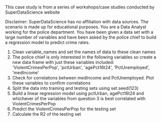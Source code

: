 
This case study is from a series of workshops/case studies conducted by SuperDataScience website

Disclaimer: SuperDataScience has no affiliation with data sources. The scenario is made up for educational purposes. You are a Data Analyst working for the police department. You have been given a data set with a large number of variables and have been asked by the police chief to build a regression model to predict crime rates.

1. Clean variable_names and set the names of data to these clean names
2. The police chief is only interested in the following variables so create a new data frame with just these variables included: 'ViolentCrimesPerPop', 'pctUrban', 'agePct16t24', 'PctUnemployed', 'medIncome'
3. Check for correlations between medIncome and PctUnemployed. Plot these variables to confirm correlations
4. Split the data into training and testing sets using set.seed(123)
5. Build a linear regression model using pctUrban, agePct16t24 and whichever of the variables from question 3 is best correlated with ViolentCrimesPerPop
6. Predict the ViolentCrimesPerPop for the testing set
7. Calculate the R2 of the testing set
